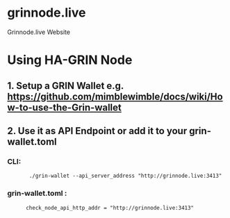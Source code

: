# grinnode.live
Grinnode.live Website

       
# Using HA-GRIN Node 
## 1. Setup a GRIN Wallet e.g. https://github.com/mimblewimble/docs/wiki/How-to-use-the-Grin-wallet

## 2. Use it as API Endpoint or add it to your grin-wallet.toml 

### CLI:
           ./grin-wallet --api_server_address "http://grinnode.live:3413"

### grin-wallet.toml :
          check_node_api_http_addr = "http://grinnode.live:3413"

 
